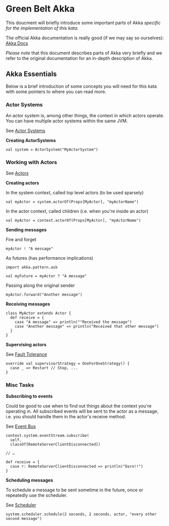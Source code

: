 # Green Belt Akka

This doucment will briefly introduce some important parts of Akka _specific for the implementation of this kata_. 

The official Akka documentation is really good (if we may say so ourselves): [Akka Docs](http://doc.akka.io/docs/akka/2.0.3/)  

_Please note_ that this document describes parts of Akka very briefly and we refer to the original documentation for an in-depth description of Akka.

## Akka Essentials

Below is a brief introduction of some concepts you will need for this kata with some pointers to where you can read more.

### Actor Systems

An actor system is, among other things, the context in which actors operate. You can have multiple actor systems within the same JVM.

See [Actor Systems](http://doc.akka.io/docs/akka/2.0.3/general/actor-systems.html)

**Creating ActorSystems**

```
val system = ActorSystem("MyActorSystem")
```

### Working with Actors

See [Actors](http://doc.akka.io/docs/akka/2.0.3/scala/actors.html)


**Creating actors**

In the system context, called top level actors (to be used sparsely) 

```
val myActor = system.actorOf(Props[MyActor], "myActorName")
```

In the actor context, called children (i.e. when you're inside an actor)

```
val myActor = context.actorOf(Props[MyActor], "myActorName")
```

**Sending messages**

Fire and forget

```
myActor ! "A message"
```

As futures (has performance implications)

```
import akka.pattern.ask

val myFuture = myActor ? "A message"
```

Passing along the original sender

```
myActor.forward("Another message")
```

**Receiving messages**

```
class MyActor extends Actor {
  def receive = {
	case "A message" => println(""Received the message")
	case "Another message" => println("Received that other message") 
  }
}
```

**Supervising actors**

See [Fault Tolerance](http://doc.akka.io/docs/akka/2.0.3/scala/fault-tolerance.html)

```
override val supervisorStrategy = OneForOneStrategy() {
  case _ => Restart // Stop, ...
} 
```

### Misc Tasks

**Subscribing to events**

Could be good to use when to find out things about the context you're operating in. All subscribed events will be sent to the actor as a message, i.e. you should handle them in the actor's receive method.

See [Event Bus](http://doc.akka.io/docs/akka/2.0.3/scala/event-bus.html)

```
context.system.eventStream.subscribe(
  self, 
  classOf[RemoteServerClientDisconnected])
    
// …

def receive = {
  case r: RemoteServerClientDisconnected => println("Darn!!")
}
```

**Scheduling messages**

To schedule a message to be sent sometime in the future, once or repeatedly use the scheduler.

See [Scheduler](http://doc.akka.io/docs/akka/2.0.3/scala/scheduler.html)

```
system.scheduler.schedule(2 seconds, 2 seconds, actor, "every other second message")
```
